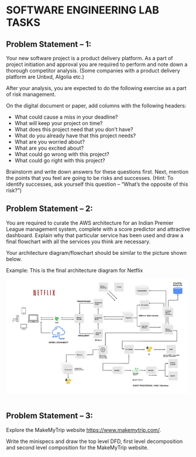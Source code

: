 # SOFTWARE ENGINEERING LAB TASKS 

## Problem Statement – 1: 
Your new software project is a product delivery platform. As a part of project initiation and approval you are required to perform and note down a thorough competitor analysis. (Some companies with a product delivery platform are Unbxd, Algolia etc.)  

After your analysis, you are expected to do the following exercise as a part of risk management. 

On the digital document or paper, add columns with the following headers: 
* What could cause a miss in your deadline?
* What will keep your project on time?
* What does this project need that you don’t have?
* What do you already have that this project needs?
* What are you worried about?
* What are you excited about?
* What could go wrong with this project?
* What could go right with this project? 

Brainstorm and write down answers for these questions first. Next, mention the points that you feel are going to be risks and successes. 
(Hint: To identify successes, ask yourself this question – “What’s the opposite of this risk?”) 


## Problem Statement – 2: 
You are required to curate the AWS architecture for an Indian Premier League management system, complete with a score predictor and attractive dashboard. Explain why that particular service has been used and draw a final flowchart with all the services you think are necessary.

Your architecture diagram/flowchart should be similar to the picture shown below. 

Example: This is the final architecture diagram for Netflix

<div align="center">
  <img src="Problem2.PNG" width="500">
</div>
<br>


## Problem Statement – 3: 
Explore the MakeMyTrip website https://www.makemytrip.com/. 

Write the minispecs and draw the top level DFD, first level decomposition and second level composition for the MakeMyTrip website.
